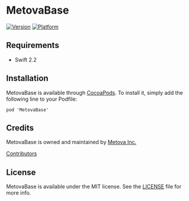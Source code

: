 # MetovaBase

[![Version](http://cocoapod-badges.herokuapp.com/v/MetovaBase/badge.png)](http://cocoadocs.org/docsets/MetovaBase)
[![Platform](http://cocoapod-badges.herokuapp.com/p/MetovaBase/badge.png)](http://cocoadocs.org/docsets/MetovaBase)

## Requirements

 - Swift 2.2

## Installation

MetovaBase is available through [CocoaPods](http://cocoapods.org). To install
it, simply add the following line to your Podfile:

    pod 'MetovaBase'

## Credits

MetovaBase is owned and maintained by [Metova Inc.](https://metova.com)

[Contributors](https://github.com/Metova/MetovaBase/graphs/contributors)

## License

MetovaBase is available under the MIT license. See the [LICENSE](LICENSE) file for more info.
